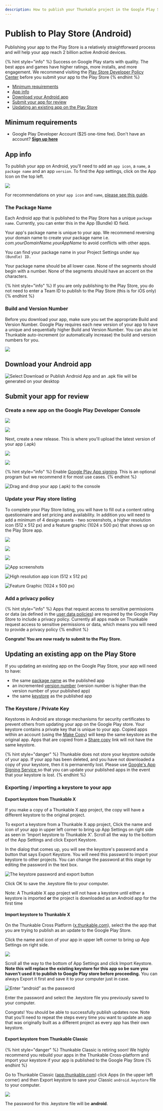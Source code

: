 ```yaml
---
description: How to publish your Thunkable project in the Google Play Store
---
```


# Publish to Play Store \(Android\)

Publishing your app to the Play Store is a relatively straightforward process and will help your app reach 2 billion active Android devices.

{% hint style="info" %}
Success on Google Play starts with quality. The best apps and games have higher ratings, more installs, and more engagement. We recommend visiting the [Play Store Developer Policy Center](https://play.google.com/about/developer-content-policy/#!?modal_active=none) before you submit your app to the Play Store
{% endhint %}

* [Minimum requirements](publish-to-play-store-android.md#minimum-requirements)
* [App info](publish-to-play-store-android.md#app-info)
* [Download your Android app](publish-to-play-store-android.md#download-your-android-app)
* [Submit your app for review](publish-to-play-store-android.md#submit-your-app-for-review)
* [Updating an existing app on the Play Store](publish-to-play-store-android.md#updating-an-existing-app-on-the-play-store)

## Minimum requirements

* Google Play Developer Account \($25 one-time fee\). Don't have an account? [**Sign up here**](https://play.google.com/apps/publish/signup/)

## App info

To publish your app on Android, you'll need to add an `app icon`, a `name`, a `package name` and an app `version`. To find the App settings, click on the App Icon on the top left.

![](.gitbook/assets/ezgif.com-video-to-gif-31%20%281%29.gif)

For recommendations on your `app icon` and `name`, [please see this guide](projects/settings.md).

### The Package Name

Each Android app that is published to the Play Store has a unique `package name`. Currently, you can enter this in the App \(Bundle\) ID field.

Your app's package name is unique to your app. We recommend reversing your domain name to create your package name i.e. _com.yourDomainName.yourAppName_ to avoid conflicts with other apps.

You can find your package name in your Project Settings under `App (Bundle) ID.`

Your package name should be all lower case. None of the segments should begin with a number. None of the segments should have an accent on the characters.

{% hint style="info" %}
If you are only publishing to the Play Store, you do not need to enter a Team ID to publish to the Play Store \(this is for iOS only\)
{% endhint %}

### Build and Version Number

Before you download your app, make sure you set the appropriate Build and Version Number. Google Play requires each new version of your app to have a unique and sequentially higher Build and Version Number. You can also let Thunkable auto-increment \(or automatically increase\) the build and version numbers for you.

![](.gitbook/assets/thunkable-documentation-exhibits-94.png)

## Download your Android app

![Select Download or Publish Android App and an .apk file will be generated on your desktop](.gitbook/assets/thunkable-documentation-exhibits-95.png)

## Submit your app for review

### Create a new app on the Google Play Developer Console

![](.gitbook/assets/thunkable-documentation-exhibits-98.png)

![](.gitbook/assets/thunkable-documentation-exhibits-99.png)

Next, create a new release. This is where you'll upload the latest version of your app \(.apk\)

![](.gitbook/assets/thunkable-documentation-exhibits-96%20%281%29.png)

![](.gitbook/assets/thunkable-documentation-exhibits-97.png)

{% hint style="info" %}
Enable [Google Play App signing](https://support.google.com/googleplay/android-developer/answer/7384423?hl=en). This is an optional program but we recommend it for most use cases.
{% endhint %}

![Drag and drop your app \(.apk\) to the console](.gitbook/assets/thunkable-documentation-exhibits-100%20%281%29.png)

### Update your Play store listing

To complete your Play Store listing, you will have to fill out a content rating questionnaire and set pricing and availability. In addition you will need to add a minimum of 4 design assets - two screenshots, a higher resolution icon \(512 x 512 px\) and a feature graphic \(1024 x 500 px\) that shows up on the Play Store app.

![](blob:https://docs.thunkable.com/fb130b9d-e9ee-4ef9-86d8-e265361e07b2)

![](.gitbook/assets/thunkable-documentation-exhibits-94%20%281%29.png)

![](.gitbook/assets/thunkable-background-image-1080-x-1920-px-11.png)

![App screenshots](.gitbook/assets/thunkable-background-image-1080-x-1920-px-12%20%281%29.png)

![High resolution app icon \(512 x 512 px\)](.gitbook/assets/d-icon-dark.png)

![Feature Graphic \(1024 x 500 px\)](.gitbook/assets/webp.net-resizeimage-11.png)

### Add a privacy policy

{% hint style="info" %}
Apps that request access to sensitive permissions or data \(as defined in the [user data policies](https://play.google.com/about/privacy-security-deception/user-data/)\) are required by the Google Play Store to include a privacy policy. Currently all apps made on Thunkable request access to sensitive permissions or data, which means you will need to provide a privacy policy
{% endhint %}

**Congrats! You are now ready to submit to the Play Store.**

## **Updating an existing app on the Play Store**

If you updating an existing app on the Google Play Store, your app will need to have:

* the same [package name](publish-to-play-store-android.md#the-package-name) as the published app
* an incremented [version number](publish-to-play-store-android.md#build-and-version-number) \(version number is higher than the version number of your published app\)
* the same [keystore](publish-to-play-store-android.md#the-keystore-private-key) as the published app

### The Keystore / Private Key

Keystores in Android are storage mechanisms for security certificates to prevent others from updating your app on the Google Play store. Your keystore contains a private key that is unique to your app. Copied apps within an account \(using the [Make Copy](make-copy.md)\) will keep the same keystore as the original app. Apps that are copied from a [Share copy](share-1.md) link will not have the same keystore.

{% hint style="danger" %}
Thunkable does not store your keystore outside of your app. If your app has been deleted, and you have not downloaded a copy of your keystore, then it is permanently lost. Please use [Google's App Signing Service ](https://support.google.com/googleplay/android-developer/answer/7384423?hl=en)so that you can update your published apps in the event that your keystore is lost.
{% endhint %}

### Exporting / importing a keystore to your app

#### Export keystore from Thunkable X

If you make a copy of a Thunkable X app project, the copy will have a different keystore to the original project. 

To export a keystore from a Thunkable X app project, Click the name and icon of your app in upper left corner to bring up App Settings on right side as seen in 'Import keystore to Thunkable X'. Scroll all the way to the bottom of the App Settings and click Export Keystore. 

In the dialog that comes up, you will see the keystore's password and a button that says Export Keystore. You will need this password to import your keystore to other projects. You can change the password at this stage by editing the password in the text box.

![The keystore password and export button](.gitbook/assets/exportkeystore2.png)

Click OK to save the .keystore file to your computer.

Note: A Thunkable X app project will not have a keystore until either a keystore is imported **or** the project is downloaded as an Android app for the first time

#### Import keystore to Thunkable X

On the Thunkable Cross Platform \([x.thunkable.com](http://x.thunkable.com/)\), select the the app that you are trying to publish as an update to the Google Play Store.

Click the name and icon of your app in upper left corner to bring up App Settings on right side.

![](.gitbook/assets/screen-shot-2019-09-10-at-11.11.22-am.png)

Scroll all the way to the bottom of App Settings and click Import Keystore. **Note this will replace the existing keystore for this app so be sure you haven’t used it to publish to Google Play store before proceeding.** You can always Export it first and save it to your computer just in case.

![Enter &#x201C;android&#x201D; as the password](.gitbook/assets/screen-shot-2019-09-10-at-11.11.34-am.png)

Enter the password and select the .keystore file you previously saved to your computer.

Congrats! You should be able to successfully publish updates now. Note that you’ll need to repeat the steps every time you want to update an app that was originally built as a different project as every app has their own keystore.

#### Export keystore from Thunkable Classic

{% hint style="danger" %}
Thunkable Classic is retiring soon!  We highly recommend you rebuild your apps in the Thunkable Cross-platform and import your keystore if your app is published to the Google Play Store
{% endhint %}

Go to Thunkable Classic \([app.thunkable.com](http://app.thunkable.com/)\) click Apps \(in the upper left corner\) and then Export keystore to save your Classic `android.keystore` file to your computer.

![](.gitbook/assets/screen-shot-2019-09-10-at-11.00.05-am.png)

The password for this .keystore file will be **android**.

